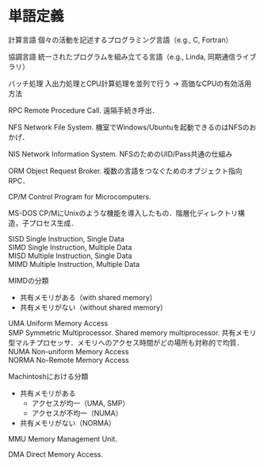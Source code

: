 # 単語定義

計算言語    個々の活動を記述するプログラミング言語（e.g., C, Fortran）

協調言語    統一されたプログラムを組み立てる言語（e.g., Linda, 同期通信ライブラリ）

バッチ処理  入出力処理とCPU計算処理を並列で行う → 高価なCPUの有効活用方法

RPC       Remote Procedure Call. 遠隔手続き呼出．

NFS       Network File System. 機室でWindows/Ubuntuを起動できるのはNFSのおかげ．

NIS       Network Information System. NFSのためのUID/Pass共通の仕組み

ORM       Object Request Broker. 複数の言語をつなぐためのオブジェクト指向RPC．

CP/M      Control Program for Microcomputers.

MS-DOS    CP/MにUnixのような機能を導入したもの．階層化ディレクトリ構造，子プロセス生成．

SISD      Single Instruction, Single Data  
SIMD      Single Instruction, Multiple Data  
MISD      Multiple Instruction, Single Data  
MIMD      Multiple Instruction, Multiple Data

MIMDの分類
+ 共有メモリがある（with shared memory）
+ 共有メモリがない（without shared memory）

UMA       Uniform Memory Access  
SMP       Symmetric Multiprocessor. Shared memory multiprocessor. 共有メモリ型マルチプロセッサ．メモリへのアクセス時間がどの場所も対称的で均質．  
NUMA      Non-uniform Memory Access  
NORMA     No-Remote Memory Access  

Machintoshにおける分類
+ 共有メモリがある
  + アクセスが均一（UMA, SMP）
  + アクセスが不均一（NUMA）
+ 共有メモリがない（NORMA）

MMU       Memory Management Unit.

DMA       Direct Memory Access.